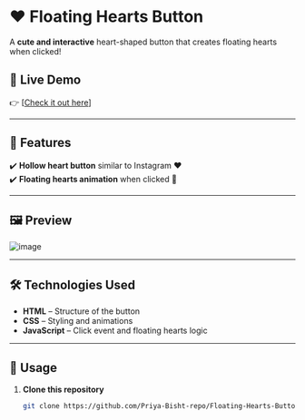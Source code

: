 # ❤️ Floating Hearts Button

A **cute and interactive** heart-shaped button that creates floating hearts when clicked!

## 🚀 Live Demo
👉 [[Check it out here](https://priya-bisht-repo.github.io/Floating-Hearts-Button/)]


---

## 🎨 Features
✔️ **Hollow heart button** similar to Instagram ❤️  
✔️ **Floating hearts animation** when clicked 🎈   

---

## 🖼️ Preview  
![image](https://github.com/user-attachments/assets/58b82630-c23e-4fcf-8157-a7f71a9d097f)


---

## 🛠️ Technologies Used
- **HTML** – Structure of the button  
- **CSS** – Styling and animations  
- **JavaScript** – Click event and floating hearts logic  

---

## 📜 Usage
1. **Clone this repository**  
   ```sh
   git clone https://github.com/Priya-Bisht-repo/Floating-Hearts-Button.git
